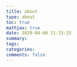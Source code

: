 ```yaml
---
title: about
type: about
toc: true
mathjax: true
date: 2020-04-06 21:15:15
summary:
tags:
categories:
comments: false
---
```

